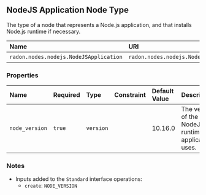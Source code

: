 ## NodeJS Application Node Type

The type of a node that represents a Node.js application, and that installs Node.js runtime if necessary.

| Name | URI | Version | Derived From |
|:---- |:--- |:------- |:------------ |
| `radon.nodes.nodejs.NodeJSApplication` | `radon.nodes.nodejs.NodeJSApplication` | 1.0.0 | `tosca.nodes.SoftwareComponent` |

### Properties

| Name | Required | Type | Constraint | Default Value | Description |
|:---- |:-------- |:---- |:---------- |:------------- |:----------- |
| `node_version` | `true` | `version` |   | 10.16.0 | The version of the NodeJS runtime this application uses. |

### Notes

* Inputs added to the `Standard` interface operations:
    * `create`: `NODE_VERSION`
